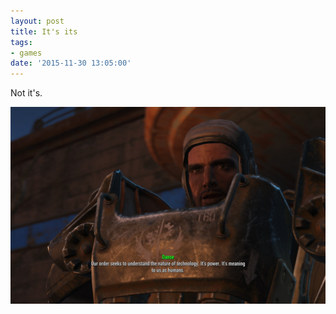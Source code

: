 ```yaml
---
layout: post
title: It's its
tags:
- games
date: '2015-11-30 13:05:00'
---
```


Not it's.

![Subtitles for an NPC saying it's where they're supposed to say its](/assets/blog/2015-11-30_00001.jpg)
